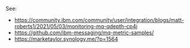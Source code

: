 See:

* https://community.ibm.com/community/user/integration/blogs/matt-roberts1/2021/05/03/monitoring-mq-qdepth-cp4i
* https://github.com/ibm-messaging/mq-metric-samples/
* https://marketaylor.synology.me/?p=1564